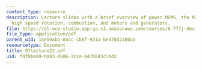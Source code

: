 ```yaml
---
content_type: resource
description: Lecture slides with a brief overview of power MEMS, the MIT microengine,
  high speed rotation, combustion, and motors and generators.
file: https://ol-ocw-studio-app-qa.s3.amazonaws.com/courses/6-777j-design-and-fabrication-of-microelectromechanical-devices-spring-2007/f4f0bea9ba9345063cce447b843c5bd3_07lecture22.pdf
file_type: application/pdf
parent_uid: 1ae59ab1-84cc-cb8f-931a-be478d2280aa
resourcetype: Document
title: 07lecture22.pdf
uid: f4f0bea9-ba93-4506-3cce-447b843c5bd3
---
```


